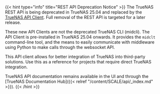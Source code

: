 &NewLine;

{{< hint type="info" title="REST API Deprecation Notice" >}}
The TrueNAS REST API is being deprecated in TrueNAS 25.04 and replaced by the [TrueNAS API Client](https://github.com/truenas/api_client).
Full removal of the REST API is targeted for a later release.

These new API Clients are not the deprecated TrueNAS CLI (midcli).
The API Client is pre-installed in TrueNAS 25.04 onwards.
It provides the `midclt` command-line tool, and the means to easily communicate with middleware using Python to make calls through the websocket API.

This API client allows for better integration of TrueNAS into third-party solutions.
Use this as a reference for projects that require direct TrueNAS integration.

TrueNAS API documentation remains available in the UI and through the [TrueNAS Documentation Hub]({{< relref "/content/SCALE/api/_index.md" >}}).
{{< /hint >}}
